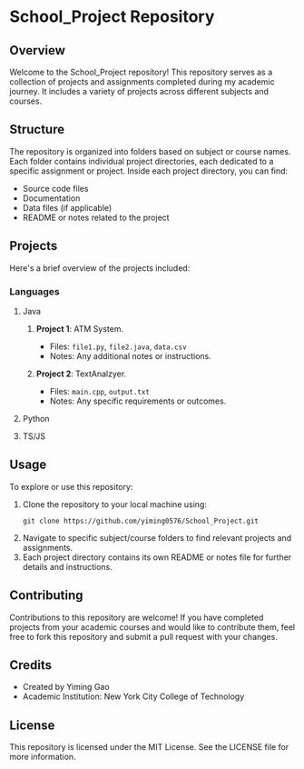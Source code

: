 # School_Project Repository

## Overview

Welcome to the School_Project repository! This repository serves as a collection of projects and assignments completed during my academic journey. It includes a variety of projects across different subjects and courses.

## Structure

The repository is organized into folders based on subject or course names. Each folder contains individual project directories, each dedicated to a specific assignment or project. Inside each project directory, you can find:

- Source code files
- Documentation
- Data files (if applicable)
- README or notes related to the project

## Projects

Here's a brief overview of the projects included:

### Languages

1. Java

   1. **Project 1**: ATM System.

      - Files: `file1.py`, `file2.java`, `data.csv`
      - Notes: Any additional notes or instructions.
   2. **Project 2**: TextAnalzyer.

      - Files: `main.cpp`, `output.txt`
      - Notes: Any specific requirements or outcomes.
2. Python
3. TS/JS

## Usage

To explore or use this repository:

1. Clone the repository to your local machine using:
   ```
   git clone https://github.com/yiming0576/School_Project.git
   ```
2. Navigate to specific subject/course folders to find relevant projects and assignments.
3. Each project directory contains its own README or notes file for further details and instructions.

## Contributing

Contributions to this repository are welcome! If you have completed projects from your academic courses and would like to contribute them, feel free to fork this repository and submit a pull request with your changes.

## Credits

- Created by Yiming Gao
- Academic Institution: New York City College of Technology

## License

This repository is licensed under the MIT License. See the LICENSE file for more information.
